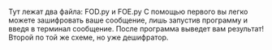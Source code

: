 Тут лежат два файла: FOD.py и FOE.py
С помощью первого вы легко можете зашифровать ваше сообщение, лишь запустив программу и введя в терминал сообщение.
После программа выведет вам результат!
Второй по той же схеме, но уже дешифратор.
